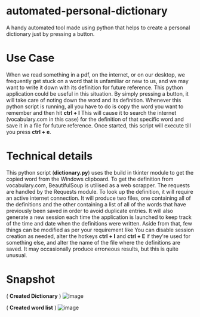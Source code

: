 # automated-personal-dictionary

A handy automated tool made using python that helps to create a personal dictionary just by pressing a button. 

# Use Case

When we read something in a pdf, on the internet, or on our desktop, we frequently get stuck on a word that is unfamiliar or new to us, and we may want to write it down with its definition for future reference. This python application could be useful in this situation. By simply pressing a button, it will take care of noting down the word and its definition.
Whenever this python script is running, all you have to do is copy the word you want to remember and then hit **ctrl + I** This will cause it to search the internet (vocabulary.com in this case) for the definition of that specific word and save it in a file for future reference. Once started, this script will execute till you press **ctrl + e**. 

# Technical details
This python script (**dictionary.py**) uses the build in tkinter module to get the copied word from the Windows clipboard. To get the definition from vocabulary.com, BeautifulSoup is utilised as a web scrapper. The requests are handled by the Requests module. To look up the definition, it will require an active internet connection. It will produce two files, one containing all of the definitions and the other containing a list of all of the words that have previously been saved in order to avoid duplicate entries. It will also generate a new session each time the application is launched to keep track of the time and date when the definitions were written. Aside from that, few things can be modified as per your requirement like You can disable session creation as needed, alter the hotkeys **ctrl + I** and **ctrl + E** if they're used for something else, and alter the name of the file where the definitions are saved. It may occasionally produce erroneous results, but this is quite unusual.

# Snapshot 

( **Created Dictionary** )
![image](https://user-images.githubusercontent.com/31349598/122264106-ca852e80-cef4-11eb-9772-888c964fb2fd.png)

( **Created word list** )
![image](https://user-images.githubusercontent.com/31349598/122264371-17690500-cef5-11eb-92f4-3858c16a3254.png)
